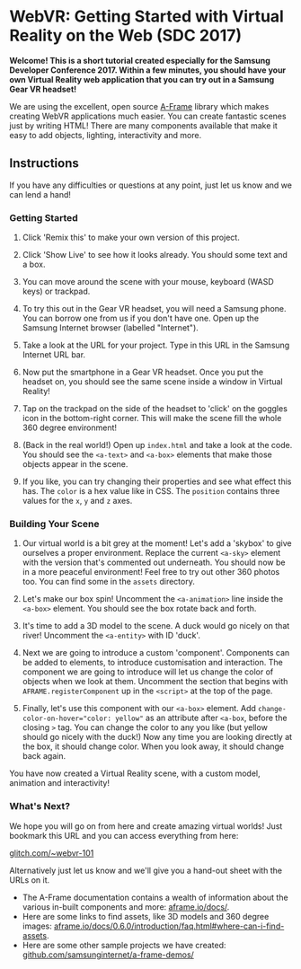 # WebVR: Getting Started with Virtual Reality on the Web (SDC 2017)

**Welcome! This is a short tutorial created especially for the Samsung Developer Conference 2017. Within a few minutes, you should have your own Virtual Reality web application that you can try out in a Samsung Gear VR headset!**

We are using the excellent, open source [A-Frame](https://aframe.io/) library which makes creating WebVR applications much easier. You can create fantastic scenes just by writing HTML! There are many components available that make it easy to add objects, lighting, interactivity and more.

## Instructions

If you have any difficulties or questions at any point, just let us know and we can lend a hand!

### Getting Started

1. Click 'Remix this' to make your own version of this project.

1. Click 'Show Live' to see how it looks already. You should some text and a box. 

1. You can move around the scene with your mouse, keyboard (WASD keys) or trackpad.

1. To try this out in the Gear VR headset, you will need a Samsung phone. You can borrow one from us if you don't have one. Open up the Samsung Internet browser (labelled "Internet").

1. Take a look at the URL for your project. Type in this URL in the Samsung Internet URL bar.

1. Now put the smartphone in a Gear VR headset. Once you put the headset on, you should see the same scene inside a window in Virtual Reality! 

1. Tap on the trackpad on the side of the headset to 'click' on the goggles icon in the bottom-right corner. This will make the scene fill the whole 360 degree environment!

1. (Back in the real world!) Open up `index.html` and take a look at the code. You should see the `<a-text>` and `<a-box>` elements that make those objects appear in the scene.

1. If you like, you can try changing their properties and see what effect this has. The `color` is a hex value like in CSS. The `position` contains three values for the `x`, `y` and `z` axes.

### Building Your Scene

1. Our virtual world is a bit grey at the moment! Let's add a 'skybox' to give ourselves a proper environment. Replace the current `<a-sky>` element with the version that's commented out underneath. You should now be in a more peaceful environment! Feel free to try out other 360 photos too. You can find some in the `assets` directory.

1. Let's make our box spin! Uncomment the `<a-animation>` line inside the `<a-box>` element. You should see the box rotate back and forth.

1. It's time to add a 3D model to the scene. A duck would go nicely on that river! Uncomment the `<a-entity>` with ID 'duck'.

1. Next we are going to introduce a custom 'component'. Components can be added to elements, to introduce customisation and interaction. The component we are going to introduce will let us change the color of objects when we look at them. Uncomment the section that begins with `AFRAME.registerComponent` up in the `<script>` at the top of the page.

1. Finally, let's use this component with our `<a-box>` element. Add `change-color-on-hover="color: yellow"` as an attribute after `<a-box`, before the closing `>` tag. You can change the color to any you like (but yellow should go nicely with the duck!) Now any time you are looking directly at the box, it should change color. When you look away, it should change back again.

You have now created a Virtual Reality scene, with a custom model, animation and interactivity!

### What's Next?

We hope you will go on from here and create amazing virtual worlds! Just bookmark this URL and you can access everything from here: 

[glitch.com/~webvr-101](https://glitch.com/~webvr-101)

Alternatively just let us know and we'll give you a hand-out sheet with the URLs on it.

* The A-Frame documentation contains a wealth of information about the various in-built components and more: [aframe.io/docs/](https://aframe.io/docs/).
* Here are some links to find assets, like 3D models and 360 degree images: [aframe.io/docs/0.6.0/introduction/faq.html#where-can-i-find-assets](https://aframe.io/docs/0.6.0/introduction/faq.html#where-can-i-find-assets).
* Here are some other sample projects we have created: [github.com/samsunginternet/a-frame-demos/](https://github.com/samsunginternet/a-frame-demos/)
